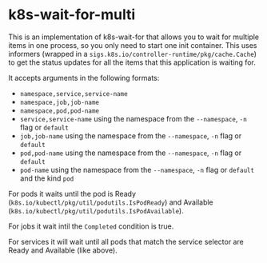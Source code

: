 # k8s-wait-for-multi

This is an implementation of k8s-wait-for that allows you to wait for multiple items in one process, so you only need to start one init container.
This uses informers (wrapped in a `sigs.k8s.io/controller-runtime/pkg/cache.Cache`) to get the status updates for all the items that this application is waiting for.

It accepts arguments in the following formats:

- `namespace,service,service-name`
- `namespace,job,job-name`
- `namespace,pod,pod-name`
- `service,service-name` using the namespace from the `--namespace`, `-n` flag or `default`
- `job,job-name` using the namespace from the `--namespace`, `-n` flag or `default`
- `pod,pod-name` using the namespace from the `--namespace`, `-n` flag or `default`
- `pod-name` using the namespace from the `--namespace`, `-n` flag or `default` and the kind `pod` 

For pods it waits until the pod is Ready (`k8s.io/kubectl/pkg/util/podutils.IsPodReady`) and Available (`k8s.io/kubectl/pkg/util/podutils.IsPodAvailable`).

For jobs it wait intil the `Completed` condition is true.

For services it will wait until all pods that match the service selector are Ready and Available (like above).